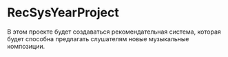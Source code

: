# RecSysYearProject
В этом проекте будет создаваться рекомендательная система, которая будет способна предлагать слушателям новые музыкальные композиции.
